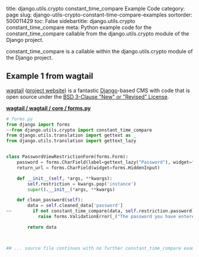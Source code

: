 title: django.utils.crypto constant_time_compare Example Code
category: page
slug: django-utils-crypto-constant-time-compare-examples
sortorder: 500011429
toc: False
sidebartitle: django.utils.crypto constant_time_compare
meta: Python example code for the constant_time_compare callable from the django.utils.crypto module of the Django project.


constant_time_compare is a callable within the django.utils.crypto module of the Django project.


## Example 1 from wagtail
[wagtail](https://github.com/wagtail/wagtail)
([project website](https://wagtail.io/)) is a fantastic
[Django](/django.html)-based CMS with code that is open source
under the
[BSD 3-Clause "New" or "Revised" License](https://github.com/wagtail/wagtail/blob/master/LICENSE).

[**wagtail / wagtail / core / forms.py**](https://github.com/wagtail/wagtail/blob/master/wagtail/core/forms.py)

```python
# forms.py
from django import forms
~~from django.utils.crypto import constant_time_compare
from django.utils.translation import gettext as _
from django.utils.translation import gettext_lazy


class PasswordViewRestrictionForm(forms.Form):
    password = forms.CharField(label=gettext_lazy("Password"), widget=forms.PasswordInput)
    return_url = forms.CharField(widget=forms.HiddenInput)

    def __init__(self, *args, **kwargs):
        self.restriction = kwargs.pop('instance')
        super().__init__(*args, **kwargs)

    def clean_password(self):
        data = self.cleaned_data['password']
~~        if not constant_time_compare(data, self.restriction.password):
            raise forms.ValidationError(_("The password you have entered is not correct. Please try again."))

        return data



## ... source file continues with no further constant_time_compare examples...

```

